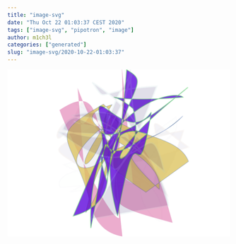 ```yaml
---
title: "image-svg"
date: "Thu Oct 22 01:03:37 CEST 2020"
tags: ["image-svg", "pipotron", "image"]
author: m1ch3l
categories: ["generated"]
slug: "image-svg/2020-10-22-01:03:37"
---
```


![](image.svg)
